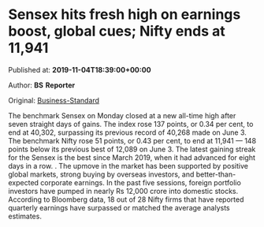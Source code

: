 
# Sensex hits fresh high on earnings boost, global cues; Nifty ends at 11,941

Published at: **2019-11-04T18:39:00+00:00**

Author: **BS Reporter**

Original: [Business-Standard](https://www.business-standard.com/article/markets/sensex-hits-fresh-high-on-earnings-boost-global-cues-nifty-ends-at-11-941-119110500011_1.html)

The benchmark Sensex on Monday closed at a new all-time high after seven straight days of gains. The index rose 137 points, or 0.34 per cent, to end at 40,302, surpassing its previous record of 40,268 made on June 3. The benchmark Nifty rose 51 points, or 0.43 per cent, to end at 11,941 — 148 points below its previous best of 12,089 on June 3. The latest gaining streak for the Sensex is the best since March 2019, when it had advanced for eight days in a row.
.
The upmove in the market has been supported by positive global markets, strong buying by overseas investors, and better-than-expected corporate earnings. In the past five sessions, foreign portfolio investors have pumped in nearly Rs 12,000 crore into domestic stocks. According to Bloomberg data, 18 out of 28 Nifty firms that have reported quarterly earnings have surpassed or matched the average analysts estimates. ­

